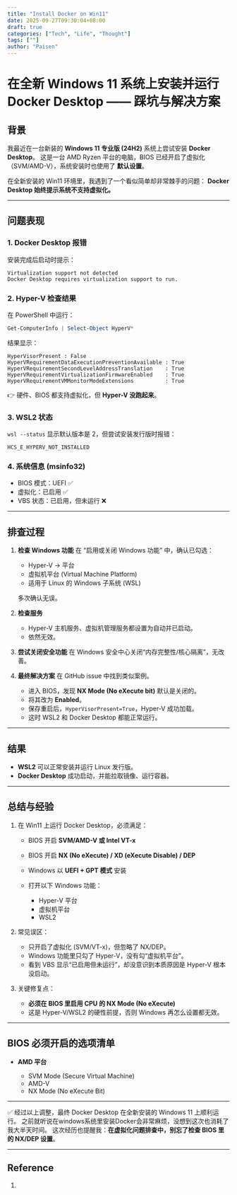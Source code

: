 ```yaml
---
title: "Install Docker on Win11"
date: 2025-09-27T09:30:04+08:00
draft: true
categories: ["Tech", "Life", "Thought"]
tags: [""]
author: "Paisen"
---
```


# 在全新 Windows 11 系统上安装并运行 Docker Desktop —— 踩坑与解决方案

## 背景

我最近在一台新装的 **Windows 11 专业版 (24H2)** 系统上尝试安装 **Docker Desktop**。
这是一台 AMD Ryzen 平台的电脑，BIOS 已经开启了虚拟化（SVM/AMD-V），系统安装时也使用了 **默认设置**。

在全新安装的 Win11 环境里，我遇到了一个看似简单却非常棘手的问题：
**Docker Desktop 始终提示系统不支持虚拟化。**

---

## 问题表现

### 1. Docker Desktop 报错

安装完成后启动时提示：

```
Virtualization support not detected
Docker Desktop requires virtualization support to run.
```

### 2. Hyper-V 检查结果

在 PowerShell 中运行：

```powershell
Get-ComputerInfo | Select-Object HyperV*
```

结果显示：

```
HyperVisorPresent : False
HyperVRequirementDataExecutionPreventionAvailable : True
HyperVRequirementSecondLevelAddressTranslation    : True
HyperVRequirementVirtualizationFirmwareEnabled    : True
HyperVRequirementVMMonitorModeExtensions          : True
```

👉 硬件、BIOS 都支持虚拟化，但 **Hyper-V 没跑起来**。

### 3. WSL2 状态

`wsl --status` 显示默认版本是 2，但尝试安装发行版时报错：

```
HCS_E_HYPERV_NOT_INSTALLED
```

### 4. 系统信息 (msinfo32)

* BIOS 模式：UEFI ✅
* 虚拟化：已启用 ✅
* VBS 状态：已启用，但未运行 ❌

---

## 排查过程

1. **检查 Windows 功能**
   在 “启用或关闭 Windows 功能” 中，确认已勾选：

   * Hyper-V → 平台
   * 虚拟机平台 (Virtual Machine Platform)
   * 适用于 Linux 的 Windows 子系统 (WSL)

   多次确认无误。


2. **检查服务**

   * Hyper-V 主机服务、虚拟机管理服务都设置为自动并已启动。
   * 依然无效。

3. **尝试关闭安全功能**
   在 Windows 安全中心关闭“内存完整性/核心隔离”，无改善。

4. **最终解决方案**
   在 GitHub issue 中找到类似案例。

   * 进入 BIOS，发现 **NX Mode (No eXecute bit)** 默认是关闭的。
   * 将其改为 **Enabled**。
   * 保存重启后，`HyperVisorPresent=True`，Hyper-V 成功加载。
   * 这时 WSL2 和 Docker Desktop 都能正常运行。

---

## 结果

* **WSL2** 可以正常安装并运行 Linux 发行版。
* **Docker Desktop** 成功启动，并能拉取镜像、运行容器。

---

## 总结与经验

1. 在 Win11 上运行 Docker Desktop，必须满足：

   * BIOS 开启 **SVM/AMD-V 或 Intel VT-x**
   * BIOS 开启 **NX (No eXecute) / XD (eXecute Disable) / DEP**
   * Windows 以 **UEFI + GPT 模式** 安装
   * 打开以下 Windows 功能：

     * Hyper-V 平台
     * 虚拟机平台
     * WSL2

2. 常见误区：

   * 只开启了虚拟化 (SVM/VT-x)，但忽略了 NX/DEP。
   * Windows 功能里只勾了 Hyper-V，没有勾“虚拟机平台”。
   * 看到 VBS 显示“已启用但未运行”，却没意识到本质原因是 Hyper-V 根本没启动。

3. 关键修复点：

   * **必须在 BIOS 里启用 CPU 的 NX Mode (No eXecute)**
   * 这是 Hyper-V/WSL2 的硬性前提，否则 Windows 再怎么设置都无效。

---

## BIOS 必须开启的选项清单

* **AMD 平台**

  * SVM Mode (Secure Virtual Machine)
  * AMD-V
  * NX Mode (No eXecute Bit)

---

✅ 经过以上调整，最终 Docker Desktop 在全新安装的 Windows 11 上顺利运行。
之前就听说在windows系统里安装Docker会非常麻烦，没想到这次也消耗了我大半天时间。
这次经历也提醒我：**在虚拟化问题排查中，别忘了检查 BIOS 里的 NX/DEP 设置**。

---


## Reference
1. []()